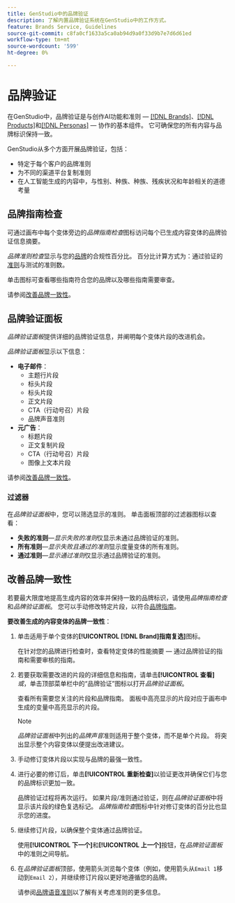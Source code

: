 ```yaml
---
title: GenStudio中的品牌验证
description: 了解内置品牌验证系统在GenStudio中的工作方式。
feature: Brands Service, Guidelines
source-git-commit: c8fa0cf1633a5ca0ab94d9a0f33d9b7e7d6d61ed
workflow-type: tm+mt
source-wordcount: '599'
ht-degree: 0%

---
```



# 品牌验证

在GenStudio中，品牌验证是与创作AI功能和准则 — [[!DNL Brands]](/help/user-guide/guidelines/brands.md)、[[!DNL Products]](/help/user-guide/guidelines/products.md)和[[!DNL Personas]](/help/user-guide/guidelines/personas.md) — 协作的基本组件。 它可确保您的所有内容与品牌标识保持一致。

GenStudio从多个方面开展品牌验证，包括：

* 特定于每个客户的品牌准则
* 为不同的渠道平台复制准则
* 在人工智能生成的内容中，与性别、种族、种族、残疾状况和年龄相关的道德考量

## 品牌指南检查

可通过画布中每个变体旁边的&#x200B;_品牌指南检查_&#x200B;图标访问每个已生成内容变体的品牌验证信息摘要。

_品牌准则检查_&#x200B;显示与您的[品牌](brands.md)的合规性百分比。 百分比计算方式为：通过验证的[准则](overview.md)与测试的准则数。

单击图标可查看哪些指南符合您的品牌以及哪些指南需要审查。

请参阅[改善品牌一致性](#improve-brand-alignment)。

## 品牌验证面板

_品牌验证面板_&#x200B;提供详细的品牌验证信息，并阐明每个变体片段的改进机会。

_品牌验证面板_&#x200B;显示以下信息：

* **电子邮件**：
   * 主题行片段
   * 标头片段
   * 标头片段
   * 正文片段
   * CTA（行动号召）片段
   * 品牌声音准则
* **元广告**：
   * 标题片段
   * 正文复制片段
   * CTA（行动号召）片段
   * 图像上文本片段

请参阅[改善品牌一致性](#improve-brand-alignment)。

### 过滤器

在&#x200B;_品牌验证面板_&#x200B;中，您可以筛选显示的准则。 单击面板顶部的过滤器图标以查看：

* **失败的准则**—_显示失败的准则_&#x200B;仅显示未通过品牌验证的准则。
* **所有准则**—_显示失败且通过的准则_&#x200B;显示度量变体的所有准则。
* **通过准则**—_显示通过准则_&#x200B;仅显示通过品牌验证的准则。

<!-- The _Brand validation panel_ has different areas of focus for each content channel:

* Email - brand voice and channel compliance
* Images - application photography restrictions and other considerations -->

## 改善品牌一致性

若要最大限度地提高生成内容的效率并保持一致的品牌标识，请使用&#x200B;_品牌指南检查_&#x200B;和&#x200B;_品牌验证面板_。 您可以手动修改特定片段，以符合[品牌指南](brands.md)。

**要改善生成的内容变体的品牌一致性**：

1. 单击适用于单个变体的&#x200B;**[!UICONTROL [!DNL Brand]指南复选]**&#x200B;图标。

   在针对您的品牌进行检查时，查看特定变体的性能摘要 — 通过品牌验证的指南和需要审核的指南。

1. 若要获取需要改进的片段的详细信息和指南，请单击&#x200B;**[!UICONTROL 查看]** _或_，单击顶部菜单栏中的“品牌验证”图标以打开&#x200B;_品牌验证面板_。

   查看所有需要您关注的片段和品牌指南。 面板中高亮显示的片段对应于画布中生成的变量中高亮显示的片段。

   >[!NOTE]
   >
   > _品牌验证面板_&#x200B;中列出的&#x200B;_品牌声音_&#x200B;准则适用于整个变体，而不是单个片段。 将突出显示整个内容变体以便提出改进建议。

1. 手动修订变体片段以实现与品牌的最强一致性。

1. 进行必要的修订后，单击&#x200B;**[!UICONTROL 重新检查]**&#x200B;以验证更改并确保它们与您的品牌标识更加一致。

   品牌验证过程将再次运行。 如果片段/准则通过验证，则在&#x200B;_品牌验证面板_&#x200B;中将显示该片段的绿色复选标记。 _品牌指南检查_&#x200B;图标中针对修订变体的百分比也显示您的进度。

1. 继续修订片段，以确保整个变体通过品牌验证。

   使用&#x200B;**[!UICONTROL 下一个]**&#x200B;和&#x200B;**[!UICONTROL 上一个]**&#x200B;按钮，在&#x200B;_品牌验证面板_&#x200B;中的准则之间导航。

1. 在&#x200B;_品牌验证面板_&#x200B;顶部，使用箭头浏览每个变体（例如，使用箭头从`Email 1`移动到`Email 2`），并继续修订片段以更好地遵循您的品牌。

   请参阅[品牌语音准则](/help/user-guide/guidelines/brands.md#brand-voice-guidelines)以了解有关考虑准则的更多信息。
